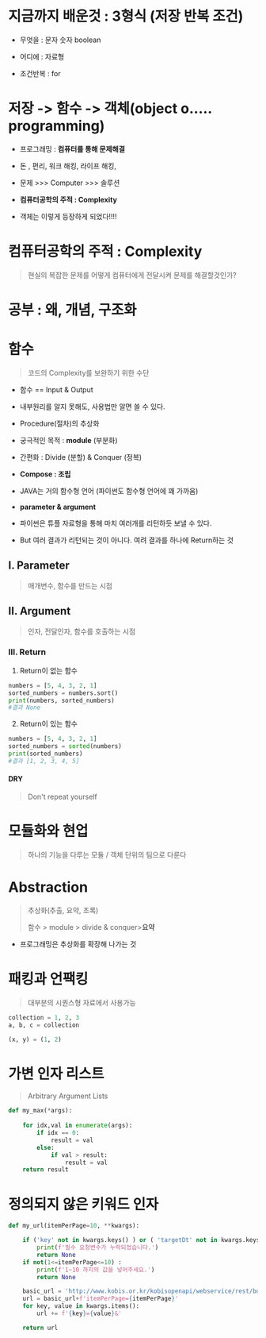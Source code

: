 # 지금까지 배운것 : 3형식 (저장 반복 조건)

- 무엇을 : 문자 숫자 boolean

- 어디에 : 자료형

- 조건반복 : for

  

# 저장 -> 함수 -> 객체(object o..... programming)



- 프로그래밍 : **컴퓨터를 통해 문제해결**

- 돈 , 편리, 워크 해킹, 라이프 해킹, 

- 문제 >>> Computer >>> 솔루션

- **컴퓨터공학의 주적 : Complexity** 

- 객체는 이렇게 등장하게 되었다!!!!

  

# 컴퓨터공학의 주적 : Complexity

> 현실의 복잡한 문제를 어떻게 컴퓨터에게 전달시켜 문제를 해결할것인가?



# 공부 : 왜, 개념, 구조화



# 함수

> 코드의 Complexity를 보완하기 위한 수단

- 함수 == Input & Output

- 내부원리를 알지 못해도, 사용법만 알면 쓸 수 있다.
- Procedure(절차)의 추상화

- 궁극적인 목적 : **module** (부분화)
- 간편화 : Divide (분할) & Conquer (정복)
- **Compose : 조립**
- JAVA는 거의 함수형 언어 (파이썬도 함수형 언어에 꽤 가까움)
- **parameter & argument**
- 파이썬은 튜플 자료형을 통해 마치 여러개를 리턴하듯 보낼 수 있다.
- But 여러 결과가 리턴되는 것이 아니다. 여려 결과를 하나에 Return하는 것

## Ⅰ. Parameter

> 매개변수, 함수를 만드는 시점



## Ⅱ. Argument

> 인자, 전달인자, 함수를 호출하는 시점



### Ⅲ. Return

1.  Return이 없는 함수

```python
numbers = [5, 4, 3, 2, 1]
sorted_numbers = numbers.sort()
print(numbers, sorted_numbers)
#결과 None
```

2. Return이 있는 함수

```python
numbers = [5, 4, 3, 2, 1]
sorted_numbers = sorted(numbers)
print(sorted_numbers)
#결과 [1, 2, 3, 4, 5]
```

#### DRY

> Don't repeat yourself



# 모듈화와 현업

> 하나의 기능을 다루는 모듈 / 객체 단위의 팀으로 다룬다 



# Abstraction

> 추상화(추출, 요약, 초록)
>
> 함수 > module > divide & conquer>**요약**

- 프로그래밍은 추상화를 확장해 나가는 것



> 



# 패킹과 언팩킹

> 대부분의 시퀀스형 자료에서 사용가능

```python
collection = 1, 2, 3
a, b, c = collection

(x, y) = (1, 2)
```



# 가변 인자 리스트

> Arbitrary Argument Lists

```python
def my_max(*args):
    
    for idx,val in enumerate(args):
        if idx == 0:
            result = val
        else:
            if val > result:
                result = val
    return result
```



# 정의되지 않은 키워드 인자

```python
def my_url(itemPerPage=10, **kwargs):

    if ('key' not in kwargs.keys() ) or ( 'targetDt' not in kwargs.keys() ):
        print(f'필수 요청변수가 누락되었습니다.')
        return None
    if not(1<=itemPerPage<=10) :
        print(f'1~10 까지의 값을 넣어주세요.')
        return None

    basic_url = 'http://www.kobis.or.kr/kobisopenapi/webservice/rest/boxoffice/searchDailyBoxOfficeList.json?'
    url = basic_url+f'itemPerPage={itemPerPage}'
    for key, value in kwargs.items():
        url += f'{key}={value}&'

    return url
```

